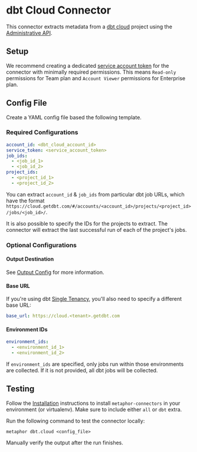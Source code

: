 # dbt Cloud Connector

This connector extracts metadata from a [dbt cloud](https://www.getdbt.com/product/what-is-dbt/) project using the [Administrative API](https://docs.getdbt.com/docs/dbt-cloud/dbt-cloud-api/admin-cloud-api).

## Setup

We recommend creating a dedicated [service account token](https://docs.getdbt.com/docs/dbt-cloud/dbt-cloud-api/service-tokens) for the connector with minimally required permissions. This means `Read-only` permissions for Team plan and `Account Viewer` permissions for Enterprise plan.

## Config File

Create a YAML config file based the following template.

### Required Configurations

```yaml
account_id: <dbt_cloud_account_id>
service_token: <service_account_token>
job_ids:
  - <job_id_1>
  - <job_id_2>
project_ids:
  - <project_id_1>
  - <project_id_2>
```

You can extract `account_id` & `job_ids` from particular dbt job URLs, which have the format `https://cloud.getdbt.com/#/accounts/<account_id>/projects/<project_id>/jobs/<job_id>/`.

It is also possible to specify the IDs for the projects to extract. The connector will extract the last successful run of each of the project's jobs.

### Optional Configurations

#### Output Destination

See [Output Config](../common/docs/output.md) for more information.

#### Base URL

If you're using dbt [Single Tenancy](https://docs.getdbt.com/docs/cloud/about-cloud/tenancy#single-tenant), you'll also need to specify a different base URL:

```yaml
base_url: https://cloud.<tenant>.getdbt.com
```

#### Environment IDs

```yaml
environment_ids:
  - <environment_id_1>
  - <environment_id_2>
```

If `environment_ids` are specified, only jobs run within those environments are collected. If it is not provided, all dbt jobs will be collected.

## Testing

Follow the [Installation](../../README.md) instructions to install `metaphor-connectors` in your environment (or virtualenv). Make sure to include either `all` or `dbt` extra.

Run the following command to test the connector locally:

```shell
metaphor dbt.cloud <config_file>
```

Manually verify the output after the run finishes.
